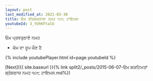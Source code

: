 ```yaml
---
layout: post
last_modified_at: 2021-03-30
title: ਓਮ ਤੀਰਥਕਰਾਯਾ ਨਮਹ ੧੦੮ ਟਾਇਮਸ
youtubeId: 3_YUhKFtalU
---
```

 
 
 ਓਮ ਪ੍ਰਵਰੁਠਾਏ ਨਮਹ  
 
 -  ਕੰਮ ਦਾ ਰੂਪ ਕੌਣ ਹੈ 
 
  
 
  
 
 
 
 
 
 


{% include youtubePlayer.html id=page.youtubeId %}
 
[Next]({{ site.baseurl }}{% link  split2/_posts/2015-06-07-ਓਮ ਸ਼ਕਟਿਮਤਾਂ ਸ਼੍ਰੇਸ਼ਠਾਯ ਨਮਹ ੧੦੮ ਟਾਇਮਸ.md%})
 
